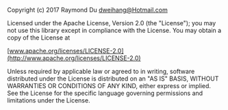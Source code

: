 Copyright (c) 2017 Raymond Du <dweihang@Hotmail.com>
 
Licensed under the Apache License, Version 2.0 (the "License"); you may not use this library except in compliance with the License.
You may obtain a copy of the License at
 
[www.apache.org/licenses/LICENSE-2.0](http://www.apache.org/licenses/LICENSE-2.0)
 
Unless required by applicable law or agreed to in writing, software distributed under the License is distributed on an "AS IS" BASIS,
WITHOUT WARRANTIES OR CONDITIONS OF ANY KIND, either express or implied. See the License for the specific language governing permissions and limitations under the License.